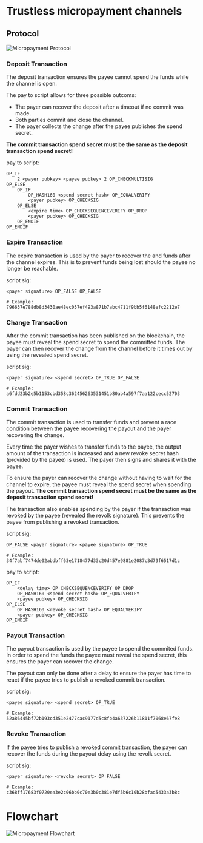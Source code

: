 # Trustless micropayment channels

## Protocol

![Micropayment Protocol](micropayment_protocol.png)


### Deposit Transaction

The deposit transaction ensures the payee cannot spend the funds while
the channel is open.

The pay to script allows for three possible outcoms:

 - The payer can recover the deposit after a timeout if no commit was made.
 - Both parties commit and close the channel.
 - The payer collects the change after the payee publishes the spend secret.

**The commit transaction spend secret must be the same as the deposit
transaction spend secret!**

pay to script:

    OP_IF
        2 <payer pubkey> <payee pubkey> 2 OP_CHECKMULTISIG
    OP_ELSE
        OP_IF
            OP_HASH160 <spend secret hash> OP_EQUALVERIFY
            <payer pubkey> OP_CHECKSIG
        OP_ELSE
            <expire time> OP_CHECKSEQUENCEVERIFY OP_DROP
            <payer pubkey> OP_CHECKSIG
        OP_ENDIF
    OP_ENDIF


### Expire Transaction

The expire transaction is used by the payer to recover the and funds after
the channel expires. This is to prevent funds being lost should the payee
no longer be reachable.

script sig:

    <payer signature> OP_FALSE OP_FALSE

    # Example: 796637e788db8d3430ae48ec057ef493a871b7abc4711f9bb5f6148efc2212e7


### Change Transaction

After the commit transaction has been published on the blockchain, the
payee must reveal the spend secret to spend the committed funds. The payer
can then recover the change from the channel before it times out by using the
revealed spend secret.

script sig:

    <payer signature> <spend secret> OP_TRUE OP_FALSE

    # Example: a6fdd23b2e5b1153cbd358c362456263531451b80ab4a597f7aa122cecc52703


### Commit Transaction

The commit transaction is used to transfer funds and prevent a race condition
between the payee recovering the payout and the payer recovering the change.

Every time the payer wishes to transfer funds to the payee, the output amount
of the transaction is increased and a new revoke secret hash (provided by
the payee) is used. The payer then signs and shares it with the payee.

To ensure the payer can recover the change without having to wait for the
channel to expire, the payee must reveal the spend secret when spending the
payout. **The commit transaction spend secret must be the same as the deposit
transaction spend secret!**

The transaction also enables spending by the payer if the transaction was
revoked by the payee (revealed the revolk signature). This prevents the payee
from publishing a revoked transaction.

script sig:

    OP_FALSE <payer signature> <payee signature> OP_TRUE

    # Example: 34f7abf7474de02abdbff63e1718477d33c20d457e9881e2087c3d79f6517d1c

pay to script:

    OP_IF
        <delay time> OP_CHECKSEQUENCEVERIFY OP_DROP
        OP_HASH160 <spend secret hash> OP_EQUALVERIFY
        <payee pubkey> OP_CHECKSIG
    OP_ELSE
        OP_HASH160 <revoke secret hash> OP_EQUALVERIFY
        <payer pubkey> OP_CHECKSIG
    OP_ENDIF


### Payout Transaction

The payout transaction is used by the payee to spend the commited funds. In
order to spend the funds the payee must reveal the spend secret, this ensures
the payer can recover the change.

The payout can only be done after a delay to ensure the payer has time to
react if the payee tries to publish a revoked commit transaction.

script sig:

    <payee signature> <spend secret> OP_TRUE

    # Example: 52a86445bf72b193cd351e2477cac9177d5c8fb4a637226b11811f7068e67fe8


### Revoke Transaction

If the payee tries to publish a revoked commit transaction, the payer can
recover the funds during the payout delay using the revolk secret.

script sig:

    <payer signature> <revoke secret> OP_FALSE

    # Example: c368ff17683f0720ea3e2c06bb0c70e3b0c381e7df5b6c10b28bfad5433a3b8c


# Flowchart

![Micropayment Flowchart](micropayment_flowchart.png)

